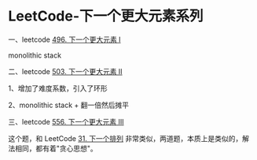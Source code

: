 # LeetCode-下一个更大元素系列

一、leetcode [496. 下一个更大元素 I](https://leetcode.cn/problems/next-greater-element-i/)

monolithic stack

二、leetcode [503. 下一个更大元素 II](https://leetcode.cn/problems/next-greater-element-ii/)

1、增加了难度系数，引入了环形

2、monolithic stack + 翻一倍然后摊平

三、leetcode [556. 下一个更大元素 III](https://leetcode.cn/problems/next-greater-element-iii/)

这个题，和 LeetCode [31. 下一个排列](https://leetcode.cn/problems/next-permutation/) 非常类似，两道题，本质上是类似的，解法相同，都有着"贪心思想"。

